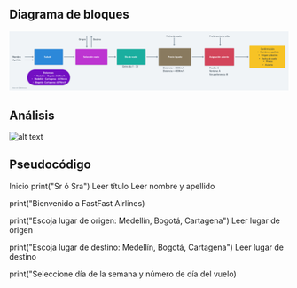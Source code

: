 ## Diagrama de bloques 

![alt text](<Diagrama de bloques Reserva.png>)

## Análisis 

![alt text](Análisis.png)


## Pseudocódigo 

Inicio 
 print("Sr ó Sra")
 Leer título 
 Leer nombre y apellido 

print("Bienvenido a FastFast Airlines)

print("Escoja lugar de origen: Medellín, Bogotá, Cartagena")
Leer lugar de origen 

print("Escoja lugar de destino: Medellín, Bogotá, Cartagena")
Leer lugar de destino 

print("Seleccione día de la semana y número de día del vuelo)

